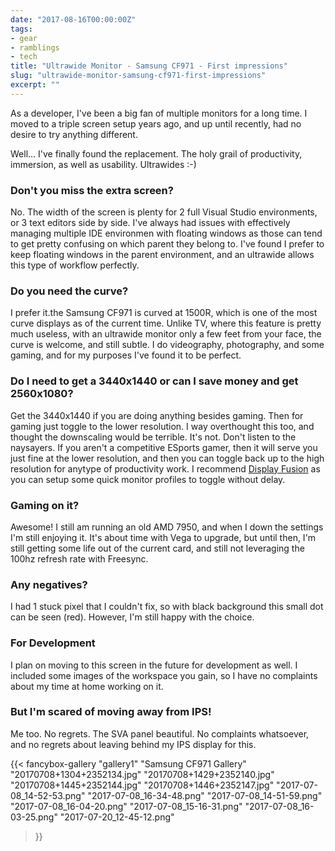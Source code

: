 ```yaml
---
date: "2017-08-16T00:00:00Z"
tags:
- gear
- ramblings
- tech
title: "Ultrawide Monitor - Samsung CF971 - First impressions"
slug: "ultrawide-monitor-samsung-cf971-first-impressions"
excerpt: ""
---
```


As a developer, I've been a big fan of multiple monitors for a long time. I moved to a triple screen setup years ago, and up until recently, had no desire to try anything different.

Well... I've finally found the replacement. The holy grail of productivity, immersion, as well as usability. Ultrawides :-)

### Don't you miss the extra screen?

No. The width of the screen is plenty for 2 full Visual Studio environments, or 3 text editors side by side. I've always had issues with effectively managing multiple IDE environmen with floating windows as those can tend to get pretty confusing on which parent they belong to. I've found I prefer to keep floating windows in the parent environment, and an ultrawide allows this type of workflow perfectly.

### Do you need the curve?

I prefer it.the Samsung CF971 is curved at 1500R, which is one of the most curve displays as of the current time. Unlike TV, where this feature is pretty much useless, with an ultrawide monitor only a few feet from your face, the curve is welcome, and still subtle. I do videography, photography, and some gaming, and for my purposes I've found it to be perfect.

### Do I need to get a 3440x1440 or can I save money and get 2560x1080?

Get the 3440x1440 if you are doing anything besides gaming. Then for gaming just toggle to the lower resolution. I way overthought this too, and thought the downscaling would be terrible. It's not. Don't listen to the naysayers. If you aren't a competitive ESports gamer, then it will serve you just fine at the lower resolution, and then you can toggle back up to the high resolution for anytype of productivity work. I recommend [Display Fusion](http://bit.ly/2vCYNah) as you can setup some quick monitor profiles to toggle without delay.

### Gaming on it?

Awesome! I still am running an old AMD 7950, and when I down the settings I'm still enjoying it. It's about time with Vega to upgrade, but until then, I'm still getting some life out of the current card, and still not leveraging the 100hz refresh rate with Freesync.

### Any negatives?

I had 1 stuck pixel that I couldn't fix, so with black background this small dot can be seen (red). However, I'm still happy with the choice.

### For Development

I plan on moving to this screen in the future for development as well. I included some images of the workspace you gain, so I have no complaints about my time at home working on it.

### But I'm scared of moving away from IPS!

Me too. No regrets. The SVA panel beautiful. No complaints whatsoever, and no regrets about leaving behind my IPS display for this.

{{< fancybox-gallery
    "gallery1"
    "Samsung CF971 Gallery"
    "20170708+1304+2352134.jpg"
    "20170708+1429+2352140.jpg"
    "20170708+1445+2352144.jpg"
    "20170708+1446+2352147.jpg"
    "2017-07-08_14-52-53.png"
    "2017-07-08_16-34-48.png"
    "2017-07-08_14-51-59.png"
    "2017-07-08_16-04-20.png"
    "2017-07-08_15-16-31.png"
    "2017-07-08_16-03-25.png"
    "2017-07-20_12-45-12.png"
>}}
